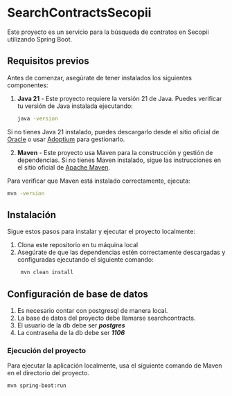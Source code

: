 # SearchContractsSecopii

Este proyecto es un servicio para la búsqueda de contratos en Secopii utilizando Spring Boot.

## Requisitos previos

Antes de comenzar, asegúrate de tener instalados los siguientes componentes:

1. **Java 21** - Este proyecto requiere la versión 21 de Java. Puedes verificar tu versión de Java instalada ejecutando:

   ```bash
   java -version
   ```
Si no tienes Java 21 instalado, puedes descargarlo desde el sitio oficial de [Oracle](https://www.oracle.com/java/technologies/javase/jdk21-archive-downloads.html) o usar [Adoptium](https://adoptium.net/es/) para gestionarlo.

2. **Maven** - Este proyecto usa Maven para la construcción y gestión de dependencias. Si no tienes Maven instalado, sigue las instrucciones en el sitio oficial de [Apache Maven](https://maven.apache.org/install.html).

Para verificar que Maven está instalado correctamente, ejecuta:
```bash
mvn -version
 ```

## Instalación
Sigue estos pasos para instalar y ejecutar el proyecto localmente:

1. Clona este repositorio en tu máquina local
2. Asegúrate de que las dependencias estén correctamente descargadas y configuradas ejecutando el siguiente comando:
   ```bash
    mvn clean install
   ```
## Configuración de base de datos
1. Es necesario contar con postgresql de manera local.
2. La base de datos del proyecto debe llamarse searchcontracts.
3. El usuario de la db debe ser ***postgres***
4. La contraseña de la db debe ser ***1106***

### Ejecución del proyecto
Para ejecutar la aplicación localmente, usa el siguiente comando de Maven en el directorio del proyecto.
```bash
mvn spring-boot:run
 ```
